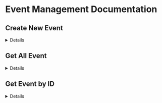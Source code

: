 # Event Management Documentation

## Create New Event

<details>

### Endpoint

```http
POST /api/event
```
### Example Payload

```json
{
  "name": "Music Festival 2023",
  "location": "Los Angeles, CA",
  "start_date": "2023-12-15T18:00:00Z",
  "end_date": "2023-12-17T23:00:00Z",
  "price": 150.00,
  "total_seat": 1000,
  "available_seat": 750
}
```

### Example cURL

```sh
curl -X POST http://yourapiurl.com/api/event \
-H "Content-Type: application/json" \
-d '{
    "name": "Music Festival 2023",
    "location": "Los Angeles, CA",
    "start_date": "2023-12-15T18:00:00Z",
    "end_date": "2023-12-17T23:00:00Z",
    "price": 150.00,
    "total_seat": 1000,
    "available_seat": 750
}'
```

### Example Response

```json
{
    "message": "Event created successfully",
    "event": {
        "id": "391ced0f-26b6-4bc3-8019-d8dc805051bf",
        "name": "Tech Conference 2023",
        "location": "San Francisco, CA",
        "start_date": "2023-11-01T09:00:00Z",
        "end_date": "2023-11-03T17:00:00Z",
        "price": 299.99,
        "total_seat": 500,
        "available_seat": 150,
        "CreatedAt": "2024-11-12T14:46:35.8432188+07:00",
        "UpdatedAt": "2024-11-12T14:46:35.8432188+07:00",
    },
}
```

</details>

## Get All Event

<details>

### Endpoint

```http
GET /api/event
```

### Example cURL

```sh
curl -X GET http://yourapiurl.com/api/event \
-H "Content-Type: application/json"
```

### Example Response

```json
{
    "events": [
        {
            "id": "391ced0f-26b6-4bc3-8019-d8dc805051bf",
            "name": "Tech Conference 2023",
            "location": "San Francisco, CA",
            "start_date": "2023-11-01T16:00:00+07:00",
            "end_date": "2023-11-04T00:00:00+07:00",
            "price": 299.99,
            "total_seat": 500,
            "available_seat": 150,
            "CreatedAt": "2024-11-12T14:46:35.843218+07:00",
            "UpdatedAt": "2024-11-12T14:46:35.843218+07:00",
        }
    ]
}
```

</details>

## Get Event by ID

<details>

### Endpoint

 ```http
 POST /api/event/:id
 ```

| Params | Type     | Description                |
| :-------- | :------- | :------------------------- |
| `id` | `string` | **Require** Event ID |


### Example Payload

### Example cURL

### Example Response

</details>